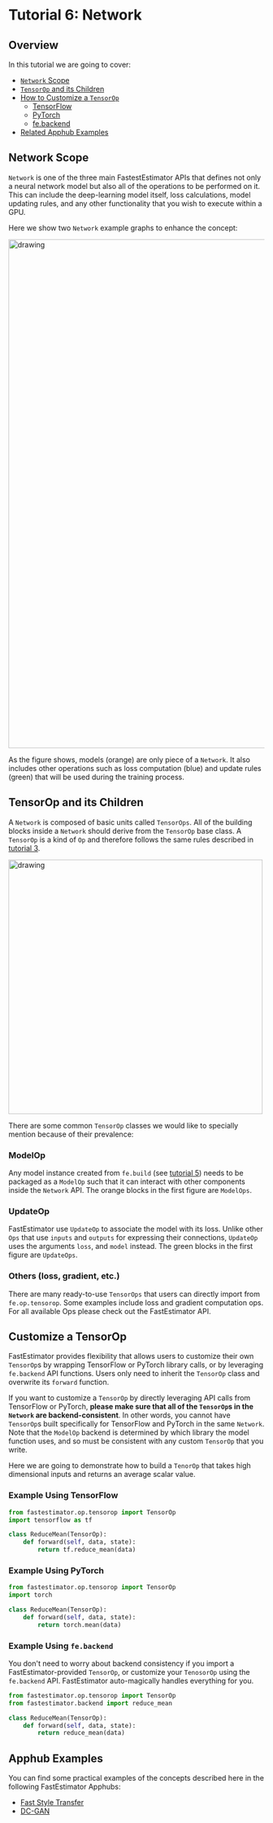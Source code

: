 # Tutorial 6: Network 

## Overview
In this tutorial we are going to cover:
* [`Network` Scope](./tutorials/beginner/t06_network#t06network)
* [`TensorOp` and its Children](./tutorials/beginner/t06_network#t06tensorop)
* [How to Customize a `TensorOp`](./tutorials/beginner/t06_network#t06customize)
    * [TensorFlow](./tutorials/beginner/t06_network#t06tf)
    * [PyTorch](./tutorials/beginner/t06_network#t06torch)
    * [fe.backend](./tutorials/beginner/t06_network#t06backend)
* [Related Apphub Examples](./tutorials/beginner/t06_network#t06apphub)

<a id='t06network'></a>

## Network Scope
`Network` is one of the three main FastestEstimator APIs that defines not only a neural network model but also all of the operations to be performed on it. This can include the deep-learning model itself, loss calculations, model updating rules, and any other functionality that you wish to execute within a GPU. 
 
Here we show two `Network` example graphs to enhance the concept:

<img src="assets/branches/r1.0/tutorial/../resources/t06_network_example.png" alt="drawing" width="1000"/> 



As the figure shows, models (orange) are only piece of a `Network`. It also includes other operations such as loss computation (blue) and update rules (green) that will be used during the training process. 

<a id='t06tensorop'></a>

## TensorOp and its Children

A `Network` is composed of basic units called `TensorOps`. All of the building blocks inside a `Network` should derive from the `TensorOp` base class. A `TensorOp` is a kind of `Op` and therefore follows the same rules described in [tutorial 3](./tutorials/beginner/t03_operator). 

<img src="assets/branches/r1.0/tutorial/../resources/t06_tensorop_class.PNG" alt="drawing" width="500"/>

There are some common `TensorOp` classes we would like to specially mention because of their prevalence:

### ModelOp
Any model instance created from `fe.build` (see [tutorial 5](./tutorials/beginner/t05_model)) needs to be packaged as a `ModelOp` such that it can interact with other components inside the `Network` API. The orange blocks in the first figure are `ModelOps`.

### UpdateOp
FastEstimator use `UpdateOp` to associate the model with its loss. Unlike other `Ops` that use `inputs` and `outputs` for expressing their connections, `UpdateOp` uses the arguments `loss`, and `model` instead. The green blocks in the first figure are `UpdateOps`.

### Others (loss, gradient, etc.)
There are many ready-to-use `TensorOps` that users can directly import from `fe.op.tensorop`. Some examples include loss and gradient computation ops. For all available Ops please check out the FastEstimator API.


<a id='t06customize'></a>

## Customize a TensorOp
FastEstimator provides flexibility that allows users to customize their own `TensorOp`s by wrapping TensorFlow or PyTorch library calls, or by leveraging `fe.backend` API functions. Users only need to inherit the `TensorOp` class and overwrite its `forward` function.

If you want to customize a `TensorOp` by directly leveraging API calls from TensorFlow or PyTorch, **please make sure that all of the `TensorOp`s in the `Network` are backend-consistent**. In other words, you cannot have `TensorOp`s built specifically for TensorFlow and PyTorch in the same `Network`. Note that the `ModelOp` backend is determined by which library the model function uses, and so must be consistent with any custom `TensorOp` that you write.

Here we are going to demonstrate how to build a `TenorOp` that takes high dimensional inputs and returns an average scalar value.

<a id='t06tf'></a>

### Example Using TensorFlow


```python
from fastestimator.op.tensorop import TensorOp
import tensorflow as tf

class ReduceMean(TensorOp):
    def forward(self, data, state):
        return tf.reduce_mean(data)
```

<a id='t06torch'></a>

### Example Using PyTorch


```python
from fastestimator.op.tensorop import TensorOp
import torch

class ReduceMean(TensorOp):
    def forward(self, data, state):
        return torch.mean(data)
```

<a id='t06backend'></a>

### Example Using `fe.backend`
You don't need to worry about backend consistency if you import a FastEstimator-provided `TensorOp`, or customize your `TenosorOp` using the `fe.backend` API. FastEstimator auto-magically handles everything for you. 


```python
from fastestimator.op.tensorop import TensorOp
from fastestimator.backend import reduce_mean

class ReduceMean(TensorOp):
    def forward(self, data, state):
        return reduce_mean(data)
```

<a id='t06apphub'></a>

## Apphub Examples
You can find some practical examples of the concepts described here in the following FastEstimator Apphubs:

* [Fast Style Transfer](./examples/style_transfer/fst)
* [DC-GAN](./examples/image_generation/dcgan)

